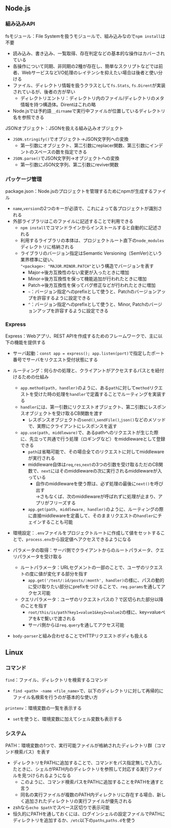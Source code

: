 ## Node.js
### 組み込みAPI
fsモジュール：File Systemを扱うモジュールで、組み込みなので`npm install`は不要  
- 読み込み、書き込み、一覧取得、存在判定などの基本的な操作はカバーされている  
- 各操作について同期、非同期の2種が存在し、簡単なスクリプトなどでは前者、WebサービスなどI/O処理のレイテンシを抑えたい場合は後者と使い分ける  
- ファイル、ディレクトリ情報を扱うクラスとして`fs.Stats`, `fs.Dirent`が実装されているが、後者の方が早い
  - ディレクトリエントリ：ディレクトリ内のファイル/ディレクトリのメタ情報を持つ構造体。Direntはこれの略  
- Node.jsでは予約語`__dirname`で実行中ファイルが位置しているディレクトリ名を参照できる  

JSONオブジェクト：JSONを扱える組み込みオブジェクト  
- `JSON.stringify()`でオブジェクト→JSON文字列への変換
  - 第一引数にオブジェクト、第二引数にreplacer関数、第三引数にインデントのスペースの数を指定できる  
- `JSON.parse()`でJSON文字列→オブジェクトへの変換  
  - 第一引数にJSON文字列、第二引数にreviver関数  
  
### パッケージ管理
package.json：Node.jsのプロジェクトを管理するためにnpmが生成するファイル  
- `name`,`version`の2つのキーが必須で、これによって各プロジェクトが識別される
- 外部ライブラリはこのファイルに記述することで利用できる  
  - `npm install`でコマンドラインからインストールすると自動的に記述される  
  - 利用するライブラリの本体は、プロジェクトルート直下の`node_modules`ディレクトリに格納される  
  - ライブラリのバージョン指定はSemantic Versioning（SemVer)という業界標準に従い、  
  `"<package>: "MAJOR.MINOR.PATCH"`という構造でバージョンを表す
    - Major→後方互換性のない変更が入ったときに増加  
    - Minor→後方互換性を保って機能追加が行われたときに増加  
    - Patch→後方互換性を保ってバグ修正などが行われたときに増加
    - `~`：バージョン指定へのprefixとして使うと、Patchのバージョンアップを許容するように設定できる
    - `^`：バージョン指定へのprefixとして使うと、Minor, Patchのバージョンアップを許容するように設定できる
    
### Express
Express：Webアプリ、REST APIを作成するためのフレームワークで、主に以下の機能を提供する  
- サーバ起動：`const app = express(); app.listen(port)`で指定したポート番号でサーバをリクエスト受付状態にする  
  
- ルーティング：何らかの処理と、クライアントがアクセスするパスとを紐付けるための仕組み  
  - `app.method(path, handler)`のように、ある`path`に対して`method`リクエストを受けた時の処理を`handler`で定義することでルーティングを実装する  
  - `handler`には、第一引数にリクエストオブジェクト、第二引数にレスポンスオブジェクトを受け取るCB関数を渡す  
    - レスポンスオブジェクトの`send()`,`sendFile()`,`json()`などのメソッドで、実際にクライアントにレスポンスを返す  
  - `app.use(path, middleware)`で、あるpathへのリクエストが生じた際に、先立って共通で行う処理（ロギングなど）をmiddlewareとして登録できる  
    - `path`は省略可能で、その場合全てのリクエストに対してmiddlewareが実行される  
    - middleware自体は`req`,`res`,`next`の3つの引数を受け取るただのCB関数で、`next`にはそのmiddlewareの次に実行されるmiddlewareが入っている  
      - 自作のmiddlewareを使う際は、必ず処理の最後に`next()`を呼び出す  
      →さもなくば、次のmiddlewareが呼ばれずに処理が止まり、アプリがフリーズする  
    - `app.get(path, middleware, handler)`のように、ルーティングの際に直接middlewareを定義して、そのままリクエストの`handler`にチェインすることも可能  
  
- 環境設定：`.env`ファイルをプロジェクトルートに作成して値をセットすることで、`process.env`から設定値へアクセスできるようになる  
  
- パラメータの取得：サーバ側でクライアントからのルートパラメータ、クエリパラメータを受け取る  
  - ルートパラメータ：URLセグメントの一部のことで、ユーザのリクエストの度に値が変化する部分を指す  
    - `app.get('/test/:id/posts/:month', handler)`の様に、パスの動的に受け取りたい部分にprefixをつけることで、`req.params`を通してアクセス可能  
  - クエリパラメータ：ユーザのリクエストパスの？で区切られた部分以降のことを指す  
    - `root/this/is/path?key1=value1&key2=value2`の様に、key=valueペアを&で繋いで渡される
    - サーバ側からは`req.query`を通してアクセス可能  
    
- `body-parser`と組み合わせることでHTTPリクエストボディも扱える
  
  
## Linux
### コマンド
`find`：ファイル、ディレクトリを検索するコマンド
- `find <path> -name <file_name>`で、<path>以下のディレクトリに対して再帰的にファイル名検索を行うのが基本的な使い方
  
`printenv`：環境変数の一覧を表示する
- `set`を使うと、環境変数に加えてシェル変数も表示する
### システム
PATH：環境変数の1つで、実行可能ファイルが格納されたディレクトリ群（コマンド検索パス）を表す
- ディレクトリをPATHに追加することで、コマンドをパス指定無しで入力したときに、シェルがPATH内のディレクトリを参照して対応する実行ファイルを見つけられるようになる
  - このように、コマンド検索パスをPATHに追加することをPATHを通すと言う
  - 同名の実行ファイルが複数のPATH内ディレクトリに存在する場合、新しく追加されたディレクトリの実行ファイルが優先される
- zshなら`echo $path`でスペース区切りで表示可能  
- 恒久的にPATHを通しておくには、ログインシェルの設定ファイルでPATHにディレクトリを追加するか、`/etc`以下の`paths`,`paths.d`を使う
